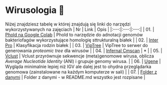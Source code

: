 # Wirusologia 🧬

Niżej znajdziesz tabelę w której znajdują się linki do narzędzi wykorzystywanych na zajęciach
| Nr | Link  | Opis |
|:---:|:---:|:---:|
| 01. | [Phold na Google Colab](https://colab.research.google.com/github/gbouras13/phold/blob/main/run_phold.ipynb) | Phold to narzędzie do adnotacji genomów bakteriofagów wykorzystujące homologię sttrukturalną białek |
| 02. | [Inter Pro](https://www.ebi.ac.uk/interpro/search/sequence/) | Klasyfikacja rodzin białek |
| 03. | [VipTree](https://www.genome.jp/viptree) | VipTree to serwer do generowania *proteomic tree* dla wirusów |
| 04. | [Infernal Cmscan](https://www.ebi.ac.uk/jdispatcher/rna/infernal_cmscan) | * |
| 05. | [Vclust](https://afproject.org/vclust/) | Vclust przyrównuje sekwencje (meta)genomowe wirusa, oblicza *Average Nucleotide Identity* (ANI) i grupuje genomy wirusa. |
| 06. | [Ugene](https://ugene.net/download-all.html) | Wygląda minimalnie lepiej niż IGV ale dalej jest to ohydna przeglądarka genomowa (zainstalowane na każdym komputerze w sali) |
| 07. | [Folder z danymi](https://github.com/AvirFrog/Wirusologia/tree/main/Dane) | Folder z danymi - w README.md wszystko jest rozpisane |

